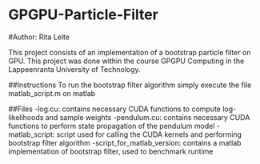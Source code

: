 # GPGPU-Particle-Filter
#Author: Rita Leite


This project consists of an implementation of a bootstrap particle filter on GPU. This project was done within the course GPGPU Computing in the Lappeenranta University of Technology.


##Instructions
To run the bootstrap filter algorithm simply execute the file matlab_script.m on matlab

##Files
  -log.cu: contains necessary CUDA functions to compute log-likelihoods and sample weights
  -pendulum.cu: contains necessary CUDA functions to perform state propagation of the pendulum model
  -matlab_script: script used for calling the CUDA kernels and performing bootstrap filter algorithm
  -script_for_matlab_version: contains a matlab implementation of bootstrap filter, used to benchmark runtime

